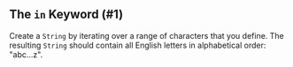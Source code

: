 ## The `in` Keyword (#1)

Create a `String` by iterating over a range of characters that you define. The
resulting `String` should contain all English letters in alphabetical order:
"abc...z".